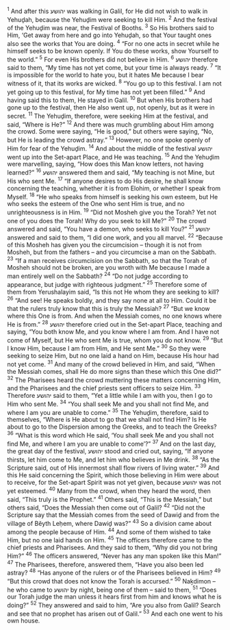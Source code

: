 <sup>1</sup> And after this יהושע was walking in Galil, for He did not wish to walk in Yehuḏah, because the Yehuḏim were seeking to kill Him.
<sup>2</sup> And the festival of the Yehuḏim was near, the Festival of Booths.
<sup>3</sup> So His brothers said to Him, ‘Get away from here and go into Yehuḏah, so that Your taught ones also see the works that You are doing.
<sup>4</sup> “For no one acts in secret while he himself seeks to be known openly. If You do these works, show Yourself to the world.”
<sup>5</sup> For even His brothers did not believe in Him.
<sup>6</sup> יהושע therefore said to them, “My time has not yet come, but your time is always ready.
<sup>7</sup> “It is impossible for the world to hate you, but it hates Me because I bear witness of it, that its works are wicked.
<sup>8</sup> “You go up to this festival. I am not yet going up to this festival, for My time has not yet been filled.”
<sup>9</sup> And having said this to them, He stayed in Galil.
<sup>10</sup> But when His brothers had gone up to the festival, then He also went up, not openly, but as it were in secret.
<sup>11</sup> The Yehuḏim, therefore, were seeking Him at the festival, and said, “Where is He?”
<sup>12</sup> And there was much grumbling about Him among the crowd. Some were saying, “He is good,” but others were saying, “No, but He is leading the crowd astray.”
<sup>13</sup> However, no one spoke openly of Him for fear of the Yehuḏim.
<sup>14</sup> And about the middle of the festival יהושע went up into the Set-apart Place, and He was teaching.
<sup>15</sup> And the Yehuḏim were marvelling, saying, “How does this Man know letters, not having learned?”
<sup>16</sup> יהושע answered them and said, “My teaching is not Mine, but His who sent Me.
<sup>17</sup> “If anyone desires to do His desire, he shall know concerning the teaching, whether it is from Elohim, or whether I speak from Myself.
<sup>18</sup> “He who speaks from himself is seeking his own esteem, but He who seeks the esteem of the One who sent Him is true, and no unrighteousness is in Him.
<sup>19</sup> “Did not Mosheh give you the Torah? Yet not one of you does the Torah! Why do you seek to kill Me?”
<sup>20</sup> The crowd answered and said, “You have a demon, who seeks to kill You?”
<sup>21</sup> יהושע answered and said to them, “I did one work, and you all marvel.
<sup>22</sup> “Because of this Mosheh has given you the circumcision – though it is not from Mosheh, but from the fathers – and you circumcise a man on the Sabbath.
<sup>23</sup> “If a man receives circumcision on the Sabbath, so that the Torah of Mosheh should not be broken, are you wroth with Me because I made a man entirely well on the Sabbath?
<sup>24</sup> “Do not judge according to appearance, but judge with righteous judgment.”
<sup>25</sup> Therefore some of them from Yerushalayim said, “Is this not He whom they are seeking to kill?
<sup>26</sup> “And see! He speaks boldly, and they say none at all to Him. Could it be that the rulers truly know that this is truly the Messiah?
<sup>27</sup> “But we know where this One is from. And when the Messiah comes, no one knows where He is from.”
<sup>28</sup> יהושע therefore cried out in the Set-apart Place, teaching and saying, “You both know Me, and you know where I am from. And I have not come of Myself, but He who sent Me is true, whom you do not know.
<sup>29</sup> “But I know Him, because I am from Him, and He sent Me.”
<sup>30</sup> So they were seeking to seize Him, but no one laid a hand on Him, because His hour had not yet come.
<sup>31</sup> And many of the crowd believed in Him, and said, “When the Messiah comes, shall He do more signs than these which this One did?”
<sup>32</sup> The Pharisees heard the crowd muttering these matters concerning Him, and the Pharisees and the chief priests sent officers to seize Him.
<sup>33</sup> Therefore יהושע said to them, “Yet a little while I am with you, then I go to Him who sent Me.
<sup>34</sup> “You shall seek Me and you shall not find Me, and where I am you are unable to come.”
<sup>35</sup> The Yehuḏim, therefore, said to themselves, “Where is He about to go that we shall not find Him? Is He about to go to the Dispersion among the Greeks, and to teach the Greeks?
<sup>36</sup> “What is this word which He said, ‘You shall seek Me and you shall not find Me, and where I am you are unable to come’?”
<sup>37</sup> And on the last day, the great day of the festival, יהושע stood and cried out, saying, “If anyone thirsts, let him come to Me, and let him who believes in Me drink.
<sup>38</sup> “As the Scripture said, out of His innermost shall flow rivers of living water.”
<sup>39</sup> And this He said concerning the Spirit, which those believing in Him were about to receive, for the Set-apart Spirit was not yet given, because יהושע was not yet esteemed.
<sup>40</sup> Many from the crowd, when they heard the word, then said, “This truly is the Prophet.”
<sup>41</sup> Others said, “This is the Messiah,” but others said, “Does the Messiah then come out of Galil?
<sup>42</sup> “Did not the Scripture say that the Messiah comes from the seed of Dawiḏ and from the village of Bĕyth Leḥem, where Dawiḏ was?”
<sup>43</sup> So a division came about among the people because of Him.
<sup>44</sup> And some of them wished to take Him, but no one laid hands on Him.
<sup>45</sup> The officers therefore came to the chief priests and Pharisees. And they said to them, “Why did you not bring Him?”
<sup>46</sup> The officers answered, “Never has any man spoken like this Man!”
<sup>47</sup> The Pharisees, therefore, answered them, “Have you also been led astray?
<sup>48</sup> “Has anyone of the rulers or of the Pharisees believed in Him?
<sup>49</sup> “But this crowd that does not know the Torah is accursed.”
<sup>50</sup> Naḵdimon – he who came to יהושע by night, being one of them – said to them,
<sup>51</sup> “Does our Torah judge the man unless it hears first from him and knows what he is doing?”
<sup>52</sup> They answered and said to him, “Are you also from Galil? Search and see that no prophet has arisen out of Galil.”
<sup>53</sup> And each one went to his own house.
